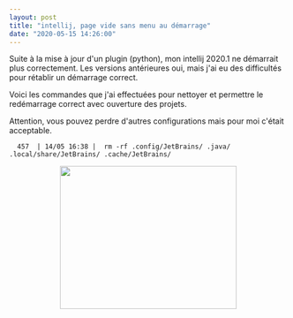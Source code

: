 ```yaml
---
layout: post
title: "intellij, page vide sans menu au démarrage"
date: "2020-05-15 14:26:00"
---
```

Suite à la mise à jour d'un plugin (python), mon intellij 2020.1 ne démarrait plus correctement. Les versions antérieures oui, mais j'ai eu des difficultés pour rétablir un démarrage correct.

Voici les commandes que j'ai effectuées pour nettoyer et permettre le redémarrage correct avec ouverture des projets.

Attention, vous pouvez perdre d'autres configurations mais pour moi c'était acceptable.

```
  457  | 14/05 16:38 |  rm -rf .config/JetBrains/ .java/ .local/share/JetBrains/ .cache/JetBrains/
```


<div class="separator" style="clear: both; text-align: center;"><a href="https://4.bp.blogspot.com/-9M5H9-lGYpA/XsVgYVKq4VI/AAAAAAAAETk/__O3yW17lsMNOqElU4yr9xefi2tL4rtKACNcBGAsYHQ/s1600/Capture%2Bdu%2B2020-05-20%2B18-51-51.png" imageanchor="1" style="margin-left: 1em; margin-right: 1em;"><img border="0" src="https://4.bp.blogspot.com/-9M5H9-lGYpA/XsVgYVKq4VI/AAAAAAAAETk/__O3yW17lsMNOqElU4yr9xefi2tL4rtKACNcBGAsYHQ/s320/Capture%2Bdu%2B2020-05-20%2B18-51-51.png" width="320" height="259" data-original-width="1100" data-original-height="892" /></a></div>
